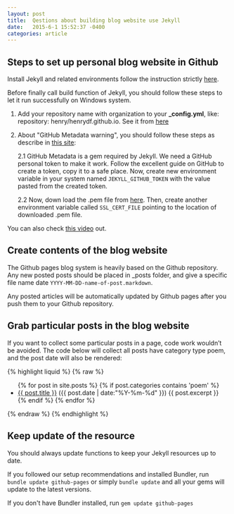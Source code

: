 ```yaml
---
layout: post
title:  Qestions about building blog website use Jekyll
date:   2015-6-1 15:52:37 -0400
categories: article
---
```

<!--more-->

## Steps to set up personal blog website in Github

Install Jekyll and related environments follow the instruction strictly [here](https://help.github.com/articles/setting-up-your-github-pages-site-locally-with-jekyll/).

Before finally call build function of Jekyll, you should follow these steps to let it run successfully on Windows system.


1. Add your repository name with organization to your **_config.yml**, like: repository: henry/henrydf.github.io. See it from [here](https://github.com/jekyll/jekyll/issues/4705)

2. About "GitHub Metadata warning", you should follow these steps as describe in [this site](https://www.hieule.info/programming/fix-errors-github-metadata-ssl-certificate-running-jekyll-serve/):

	2.1 GitHub Metadata is a gem required by Jekyll. We need a GitHub personal token to make it work. Follow the excellent guide on GitHub to create a token, copy it to a safe place.
Now, create new environment variable in your system named `JEKYLL_GITHUB_TOKEN` with the value pasted from the created token. 

	2.2 Now, down load the .pem file from [here](https://curl.haxx.se/ca/cacert.pem). Then, create another environment variable called `SSL_CERT_FILE` pointing to the location of downloaded .pem file.

You can also check [this video](https://www.youtube.com/watch?v=1bQqkyvH5ps) out.

## Create contents of the blog website

The Github pages blog system is heavily based on the Github repository. Any new posted posts should be placed in _posts folder, and give a specific file name date `YYYY-MM-DD-name-of-post.markdown`.

Any posted articles will be automatically updated by Github pages after you push them to your Github repository.

## Grab particular posts in the blog website

If you want to collect some particular posts in a page, code work wouldn’t be avoided.
The code below will collect all posts have category type poem, and the post date will also be rendered:

{% highlight liquid %}
{% raw %}
<ul>
	{% for post in site.posts %} 
		{% if post.categories contains 'poem' %}
		<li>
			<a href="{{ post.url }}">{{ post.title }}</a>
			<span>({{ post.date | date:"%Y-%m-%d" }})</span>
			{{ post.excerpt }}
		</li>
		{% endif %} 
	{% endfor %}
</ul>
{% endraw %}
{% endhighlight %}

## Keep update of the resource
You should always update functions to keep your Jekyll resources up to date.

If you followed our setup recommendations and installed Bundler, run `bundle update github-pages` or simply `bundle update` and all your gems will update to the latest versions.

If you don't have Bundler installed, run `gem update github-pages`

<script>
  (function(i,s,o,g,r,a,m){i['GoogleAnalyticsObject']=r;i[r]=i[r]||function(){
  (i[r].q=i[r].q||[]).push(arguments)},i[r].l=1*new Date();a=s.createElement(o),
  m=s.getElementsByTagName(o)[0];a.async=1;a.src=g;m.parentNode.insertBefore(a,m)
  })(window,document,'script','https://www.google-analytics.com/analytics.js','ga');

  ga('create', 'UA-85986843-1', 'auto');
  ga('send', 'pageview');

</script>

